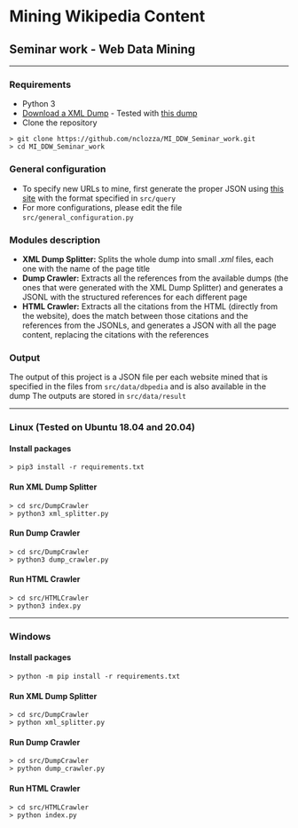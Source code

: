 # Mining Wikipedia Content

## Seminar work - Web Data Mining

---

### Requirements

- Python 3
- [Download a XML Dump](https://dumps.wikimedia.org) - Tested with [this dump](https://dumps.wikimedia.org/enwiki/20200201/enwiki-20200201-pages-articles-multistream.xml.bz2)
- Clone the repository

```
> git clone https://github.com/nclozza/MI_DDW_Seminar_work.git
> cd MI_DDW_Seminar_work
```

### General configuration

- To specify new URLs to mine, first generate the proper JSON using [this site](http://dbpedia.org/sparql) with the format specified in `src/query`
- For more configurations, please edit the file `src/general_configuration.py`

### Modules description

- **XML Dump Splitter:** Splits the whole dump into small _.xml_ files, each one with the name of the page title
- **Dump Crawler:** Extracts all the references from the available dumps (the ones that were generated with the XML Dump Splitter) and generates a JSONL with the structured references for each different page
- **HTML Crawler:** Extracts all the citations from the HTML (directly from the website), does the match between those citations and the references from the JSONLs, and generates a JSON with all the page content, replacing the citations with the references

### Output

The output of this project is a JSON file per each website mined that is specified in the files from `src/data/dbpedia` and is also available in the dump
The outputs are stored in `src/data/result`

---

### Linux (Tested on Ubuntu 18.04 and 20.04)

#### Install packages

```
> pip3 install -r requirements.txt
```

#### Run XML Dump Splitter

```
> cd src/DumpCrawler
> python3 xml_splitter.py
```

#### Run Dump Crawler

```
> cd src/DumpCrawler
> python3 dump_crawler.py
```

#### Run HTML Crawler

```
> cd src/HTMLCrawler
> python3 index.py
```

---

### Windows

#### Install packages

```
> python -m pip install -r requirements.txt
```

#### Run XML Dump Splitter

```
> cd src/DumpCrawler
> python xml_splitter.py
```

#### Run Dump Crawler

```
> cd src/DumpCrawler
> python dump_crawler.py
```

#### Run HTML Crawler

```
> cd src/HTMLCrawler
> python index.py
```
